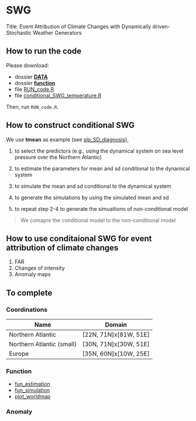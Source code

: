 # SWG
Title: Event Attribution of Climate Changes with Dynamically driven-Stochastic Weather Generators

## How to run the code
Please download:
- dossier [**DATA**](https://github.com/cfcforever/SWG/tree/master/DATA)
- dossier [**function**](https://github.com/cfcforever/SWG/tree/master/function)
- file [RUN_code.R](https://github.com/cfcforever/SWG/blob/master/RUN_code.R)
- file [conditional_SWG_temperature.R](https://github.com/cfcforever/SWG/blob/master/conditional_SWG_temperature.R)

Then, run `RUN_code.R`.

## How to construct conditional SWG
We use **tmean** as example (see [slp_SD_diagnosis](https://github.com/cfcforever/SWG/blob/master/slp_SD_diagnosis.R)), 
1. to select the predictors (e.g., using the dynamical system on sea level pressure over the Northern Atlantic)
2. to estimate the parameters for mean and sd conditional to the dynamical system
3. to simulate the mean and sd conditional to the dynamical system
4. to generate the simulations by using the simulated mean and sd

5. to repeat step 2-4 to generate the simualtions of non-conditional model
> We comapre the conditional model to the non-conditional model

## How to use conditaional SWG for event attribution of climate changes
1. FAR
2. Changes of intensity
3. Anomaly maps


## To complete
### Coordinations

| Name                      | Domain                |
| ------------------------- |:---------------------:|
| Northern Atlantic         | [22N, 71N]x[81W, 51E] |
| Northern Atlantic (small) | [30N, 71N]x[30W, 51E] |
| Europe                    | [35N, 60N]x[10W, 25E] |


### Function
- [fun_estimation](https://github.com/cfcforever/SWG/blob/master/function/fun_estimation_t2m.R)
- [fun_simulation](https://github.com/cfcforever/SWG/blob/master/function/fun_simulation_t2m.R)
- [plot_worldmap](https://github.com/cfcforever/SWG/blob/master/function/plot_worldmap.R)

### Anomaly 
